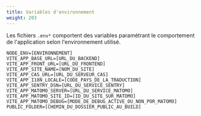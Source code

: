 ```yaml
---
title: Variables d'environnement
weight: 203
---
```


Les fichiers `.env*` comportent des variables paramétrant le comportement de l'application selon l'environnement utilisé.

```
NODE_ENV=[ENVIRONNEMENT]
VITE_APP_BASE_URL=[URL_DU_BACKEND]
VITE_APP_FRONT_URL=[URL_DU_FRONTEND]
VITE_APP_SITE_NAME=[NOM_DU_SITE]
VITE_APP_CAS_URL=[URL_DU_SERVEUR_CAS]
VITE_APP_I18N_LOCALE=[CODE_PAYS_DE_LA_TRADUCTION]
VITE_APP_SENTRY_DSN=[URL_DU_SERVICE_SENTRY]
VITE_APP_MATOMO_SERVER=[URL_DU_SERVICE_MATOMO]
VITE_APP_MATOMO_SITE_ID=[ID_DU_SITE_SUR_MATOMO]
VITE_APP_MATOMO_DEBUG=[MODE_DE_DEBUG_ACTIVE_OU_NON_POR_MATOMO]
PUBLIC_FOLDER=[CHEMIN_DU_DOSSIER_PUBLIC_AU_BUILD]
```
